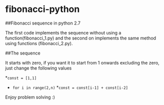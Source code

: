 # fibonacci-python

##Fibonacci sequence in python 2.7

The first code implements the sequence without using a function(fibonacci_1.py) and the second on implements the same method using functions (fibonacci_2.py).

##The sequence

It starts with zero, if you want it to start from 1 onwards excluding the zero, just change the following values

*```const = [1,1]```
* ```for i in range(2,n)```
*```const = const[i-1] + const[i-2]```

Enjoy problem solving :)

